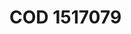 # COD 1517079
<a name="material" />
<script type="application/ld+json">

  {
    "@context": "https://schema.org/",
    "@type": "ChemicalSubstance",
    "http://purl.org/dc/terms/conformsTo":
      {
        "@type": "CreativeWork",
        "@id": "https://bioschemas.org/profiles/ChemicalSubstance/0.4-RELEASE/"
      },
    "@id": "https://egonw.github.io/nanowiki/nanowiki402.html#material",
    "name": "COD 1517079",
    "sameAs: "http://127.0.0.1/mediawiki/index.php/Special:URIResolver/COD_1517079"
  }
</script>


